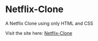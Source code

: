# Netflix-Clone
A Netflix Clone using only HTML and CSS

Visit the site here: [Netflix-Clone](s4bbi.github.io/Netflix-Clone)

